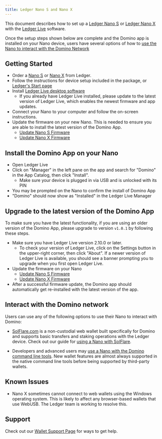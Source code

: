 ```yaml
---
title: Ledger Nano S and Nano X
---
```


This document describes how to set up a
[Ledger Nano S](https://shop.ledger.com/products/ledger-nano-s) or
[Ledger Nano X](https://shop.ledger.com/pages/ledger-nano-x)
with the [Ledger Live](https://www.ledger.com/ledger-live) software.

Once the setup steps shown below are complete and the Domino app is installed
on your Nano device, users have several options of how to
[use the Nano to interact with the Domino Network](#interact-with-the-domino-network)

## Getting Started

- Order a [Nano S](https://shop.ledger.com/products/ledger-nano-s) or
  [Nano X](https://shop.ledger.com/pages/ledger-nano-x) from Ledger.
- Follow the instructions for device setup included in the package,
  or [Ledger's Start page](https://www.ledger.com/start/)
- Install [Ledger Live desktop software](https://www.ledger.com/ledger-live/)
  - If you already have Ledger Live installed, please update to the latest
    version of Ledger Live, which enables the newest firmware and app updates.
- Connect your Nano to your computer and follow the on-screen instructions.
- Update the firmware on your new Nano. This is needed to ensure you are able
  to install the latest version of the Domino App.
  - [Update Nano S Firmware](https://support.ledger.com/hc/en-us/articles/360002731113-Update-Ledger-Nano-S-firmware)
  - [Update Nano X Firmware](https://support.ledger.com/hc/en-us/articles/360013349800)

## Install the Domino App on your Nano

- Open Ledger Live
- Click on "Manager" in the left pane on the app and search for "Domino" in the
  App Catalog, then click "Install".
  - Make sure your device is plugged in via USB and is unlocked with its PIN
- You may be prompted on the Nano to confirm the install of Domino App
- "Domino" should now show as "Installed" in the Ledger Live Manager

## Upgrade to the latest version of the Domino App

To make sure you have the latest functionality, if you are using an older version
of the Domino App, please upgrade to version `v1.0.1` by following these steps.

- Make sure you have Ledger Live version 2.10.0 or later.
  - To check your version of Ledger Live, click on the Settings button in the
    upper-right corner, then click "About". If a newer version of Ledger Live is
    available, you should see a banner prompting you to upgrade when you first open
    Ledger Live.
- Update the firmware on your Nano
  - [Update Nano S Firmware](https://support.ledger.com/hc/en-us/articles/360002731113-Update-Ledger-Nano-S-firmware)
  - [Update Nano X Firmware](https://support.ledger.com/hc/en-us/articles/360013349800)
- After a successful firmware update, the Domino app should automatically get
  re-installed with the latest version of the app.

## Interact with the Domino network

Users can use any of the following options to use their Nano to interact with
Domino:

- [SolFlare.com](https://solflare.com/) is a non-custodial web wallet built
  specifically for Domino and supports basic transfers and staking operations
  with the Ledger device.
  Check out our guide for [using a Nano with SolFlare](solflare.md).

- Developers and advanced users may
  [use a Nano with the Domino command line tools](hardware-wallets/ledger.md).
  New wallet features are almost always supported in the native command line tools
  before being supported by third-party wallets.

## Known Issues

- Nano X sometimes cannot connect to web wallets using the Windows operating
  system. This is likely to affect any browser-based wallets that use WebUSB.
  The Ledger team is working to resolve this.

## Support

Check out our [Wallet Support Page](support.md) for ways to get help.
